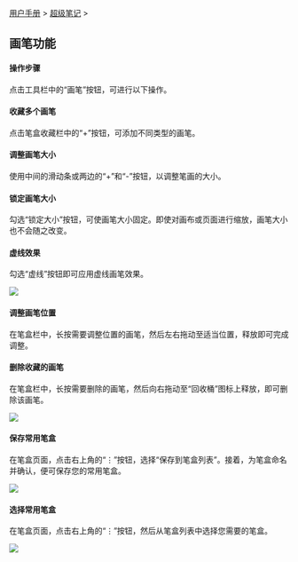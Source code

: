[用户手册](/dragonnest/drawnote/manual) > [超级笔记](/dragonnest/drawnote/manual/super_note) >

画笔功能
---

#### 操作步骤

点击工具栏中的“画笔”按钮，可进行以下操作。

#### 收藏多个画笔

点击笔盒收藏栏中的“+”按钮，可添加不同类型的画笔。

#### 调整画笔大小

使用中间的滑动条或两边的“+”和“-”按钮，以调整笔画的大小。

#### 锁定画笔大小

勾选“锁定大小”按钮，可使画笔大小固定。即使对画布或页面进行缩放，画笔大小也不会随之改变。

#### 虚线效果

勾选“虚线”按钮即可应用虚线画笔效果。

![](imgs/brush_function1.png)

#### 调整画笔位置
在笔盒栏中，长按需要调整位置的画笔，然后左右拖动至适当位置，释放即可完成调整。

#### 删除收藏的画笔

在笔盒栏中，长按需要删除的画笔，然后向右拖动至“回收桶”图标上释放，即可删除该画笔。

![](imgs/brush_function2.png)

#### 保存常用笔盒
在笔盒页面，点击右上角的“⋮”按钮，选择“保存到笔盒列表”。接着，为笔盒命名并确认，便可保存您的常用笔盒。

![](imgs/brush_function3.png)

#### 选择常用笔盒
在笔盒页面，点击右上角的“⋮”按钮，然后从笔盒列表中选择您需要的笔盒。

![](imgs/brush_function4.png)